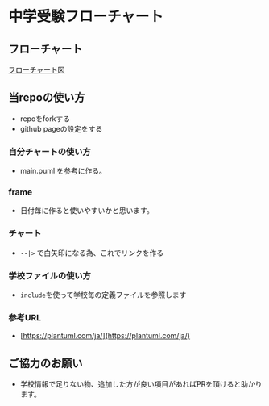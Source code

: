 # 中学受験フローチャート

## フローチャート

[フローチャート図](https://ainamori.github.io/sandbox/)

## 当repoの使い方

- repoをforkする
- github pageの設定をする

### 自分チャートの使い方

- main.puml を参考に作る。

### frame

- 日付毎に作ると使いやすいかと思います。

### チャート

- `--|>` で白矢印になる為、これでリンクを作る


### 学校ファイルの使い方

- `include`を使って学校毎の定義ファイルを参照します


### 参考URL

- [https://plantuml.com/ja/](https://plantuml.com/ja/)



## ご協力のお願い

- 学校情報で足りない物、追加した方が良い項目があればPRを頂けると助かります。
